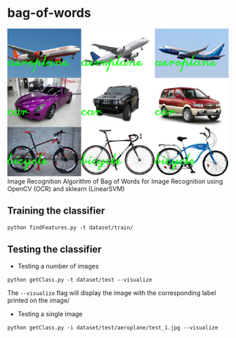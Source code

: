 # bag-of-words
![alt text](docs/images/bog.png)
Image Recognition Algorithm of Bag of Words for Image Recognition using OpenCV (OCR) and
sklearn (LinearSVM)

## Training the classifier
```
python findFeatures.py -t dataset/train/
```

## Testing the classifier
* Testing a number of images
```
python getClass.py -t dataset/test --visualize
```
The `--visualize` flag will display the image with the corresponding label printed on the image/

* Testing a single image
```
python getClass.py -i dataset/test/aeroplane/test_1.jpg --visualize
```